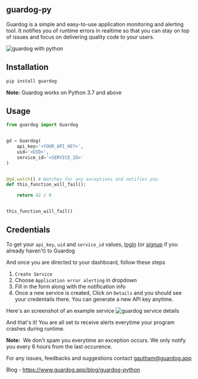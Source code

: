 ## guardog-py
Guardog is a simple and easy-to-use application monitoring and alerting tool. It notifies you of runtime errors in realtime so that you can stay on top of issues and focus on delivering quality code to your users.

![guardog with python](https://guardog-website-assets.s3.eu-north-1.amazonaws.com/guardog_py_640_360.jpg)


## Installation

```bash
pip install guardog
```
**Note:** Guardog works on Python 3.7 and above

## Usage
```py
from guardog import Guardog


gd = Guardog(
    api_key='<YOUR_API_KEY>',
    uid='<UID>',
    service_id='<SERVICE_ID>'
)


@gd.watch() # Watches for any exceptions and notifies you
def this_function_will_fail():

    return 42 / 0


this_function_will_fail()
```

## Credentials

To get your `api_key`, `uid` and `service_id` values, [login](https://guardog.app/login) (or [signup](https://guardog.app/signup) if you already haven't) to Guardog

And once you are directed to your dashboard, follow these steps

1. `Create Service`
2. Choose `Application error alerting` in dropdown
3. Fill in the form along with the notification info
4. Once a new service is created, Click on `Details` and you should see your credentails there. You can generate a new API key anytime.

Here's an screenshot of an example service
![guardog service details](https://guardog-website-assets.s3.eu-north-1.amazonaws.com/details.jpg)

And that's it! You are all set to receive alerts everytime your program crashes during runtime.

**Note:**&nbsp; We don't spam you everytime an exception occurs. We only notify you every 6 hours from the last occurence.

For any issues, feedbacks and suggestions contact gautham@guardog.app

Blog - https://www.guardog.app/blog/guardog-python